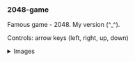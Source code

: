 ### 2048-game
Famous game - 2048. My version (^_^). 

Controls: arrow keys (left, right, up, down)

<details>
  <summary>Images</summary>
  
![alt text](https://i.imgur.com/qkjFYLK.png)

![alt text](https://i.imgur.com/yJeEyXd.png)

![alt text](https://i.imgur.com/QSIEPd9.png)

![alt text](https://i.imgur.com/LO7CIZm.png)
  
</details>
